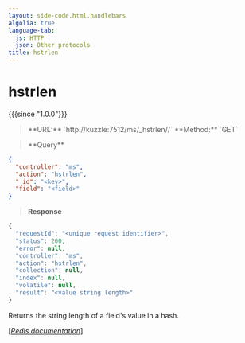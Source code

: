 ```yaml
---
layout: side-code.html.handlebars
algolia: true
language-tab:
  js: HTTP
  json: Other protocols
title: hstrlen
---
```


# hstrlen

{{{since "1.0.0"}}}



<blockquote class="js">
<p>
**URL:** `http://kuzzle:7512/ms/_hstrlen/<key>/<field>`  
**Method:** `GET`
</p>
</blockquote>

<blockquote class="json">
<p>
**Query**
</p>
</blockquote>


```json
{
  "controller": "ms",
  "action": "hstrlen",
  "_id": "<key>",
  "field": "<field>"
}
```

>**Response**

```javascript
{
  "requestId": "<unique request identifier>",
  "status": 200,
  "error": null,
  "controller": "ms",
  "action": "hstrlen",
  "collection": null,
  "index": null,
  "volatile": null,
  "result": "<value string length>"
}
```

Returns the string length of a field's value in a hash.

[[_Redis documentation_]](https://redis.io/commands/hstrlen)
